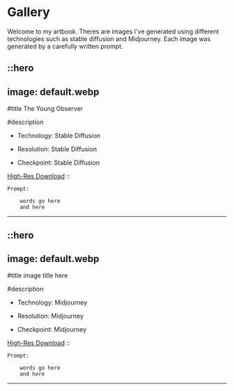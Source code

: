 # Gallery

Welcome to my artbook. Theres are images I've generated using different technologies such as stable diffusion and Midjourney. Each image was generated by a carefully written prompt.

::hero
---
image: default.webp
---

#title
The Young Observer

#description
- Technology:
Stable Diffusion

- Resolution:
Stable Diffusion

- Checkpoint:
Stable Diffusion

[High-Res Download](https://)
::

```
Prompt: 

    words go here
    and here

```

---

::hero
---
image: default.webp
---

#title
image title here

#description
- Technology:
Midjourney

- Resolution:
Midjourney

- Checkpoint:
Midjourney

[High-Res Download](https://)
::

```
Prompt: 

    words go here
    and here

```
---